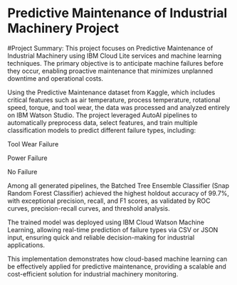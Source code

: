 # Predictive Maintenance of Industrial Machinery Project

#Project Summary:
This project focuses on Predictive Maintenance of Industrial Machinery using IBM Cloud Lite services and machine learning techniques. The primary objective is to anticipate machine failures before they occur, enabling proactive maintenance that minimizes unplanned downtime and operational costs.

Using the Predictive Maintenance dataset from Kaggle, which includes critical features such as air temperature, process temperature, rotational speed, torque, and tool wear, the data was processed and analyzed entirely on IBM Watson Studio. The project leveraged AutoAI pipelines to automatically preprocess data, select features, and train multiple classification models to predict different failure types, including:

Tool Wear Failure

Power Failure

No Failure

Among all generated pipelines, the Batched Tree Ensemble Classifier (Snap Random Forest Classifier) achieved the highest holdout accuracy of 99.7%, with exceptional precision, recall, and F1 scores, as validated by ROC curves, precision-recall curves, and threshold analysis.

The trained model was deployed using IBM Cloud Watson Machine Learning, allowing real-time prediction of failure types via CSV or JSON input, ensuring quick and reliable decision-making for industrial applications.

This implementation demonstrates how cloud-based machine learning can be effectively applied for predictive maintenance, providing a scalable and cost-efficient solution for industrial machinery monitoring.

